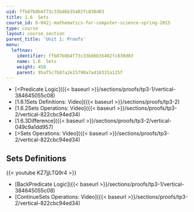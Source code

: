 ```yaml
---
uid: ffb87b8b4f73c33bd6b35402fc830d03
title: 1.6  Sets
course_id: 6-042j-mathematics-for-computer-science-spring-2015
type: course
layout: course_section
parent_title: 'Unit 1: Proofs'
menu:
  leftnav:
    identifier: ffb87b8b4f73c33bd6b35402fc830d03
    name: 1.6  Sets
    weight: 450
    parent: 95af5c7b87a2e15790a7ad18331a125f
---
```


*   [<Predicate Logic]({{< baseurl >}}/sections/proofs/tp3-1/vertical-384645055c08)
*   [1.6.1Sets Definitions: Video]({{< baseurl >}}/sections/proofs/tp3-2)
*   [1.6.2Sets Operations: Video]({{< baseurl >}}/sections/proofs/tp3-2/vertical-822cbc94ed34)
*   [1.6.3Difference]({{< baseurl >}}/sections/proofs/tp3-2/vertical-049c9a1dd957)
*   [\>Sets Operations: Video]({{< baseurl >}}/sections/proofs/tp3-2/vertical-822cbc94ed34)

Sets Definitions
----------------

{{< youtube KZ7jjLTQ9r4 >}}

*   [BackPredicate Logic]({{< baseurl >}}/sections/proofs/tp3-1/vertical-384645055c08)
*   [ContinueSets Operations: Video]({{< baseurl >}}/sections/proofs/tp3-2/vertical-822cbc94ed34)